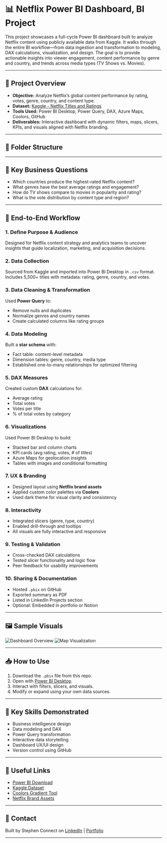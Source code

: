 # 📊 Netflix Power BI Dashboard, BI Project

This project showcases a full-cycle Power BI dashboard built to analyze Netflix content using publicly available data from Kaggle. It walks through the entire BI workflow—from data ingestion and transformation to modeling, DAX calculations, visualization, and design. The goal is to provide actionable insights into viewer engagement, content performance by genre and country, and trends across media types (TV Shows vs. Movies).

---

## 🚀 Project Overview

- **Objective:** Analyze Netflix’s global content performance by rating, votes, genre, country, and content type.
- **Dataset:** [Kaggle - Netflix Titles and Ratings](https://www.kaggle.com/)
- **Tools Used:** Power BI Desktop, Power Query, DAX, Azure Maps, Coolors, GitHub
- **Deliverables:** Interactive dashboard with dynamic filters, maps, slicers, KPIs, and visuals aligned with Netflix branding.

---

## 📂 Folder Structure

---

## 🧠 Key Business Questions

- Which countries produce the highest-rated Netflix content?
- What genres have the best average ratings and engagement?
- How do TV shows compare to movies in popularity and rating?
- What is the vote distribution by content type and region?

---

## 🔁 End-to-End Workflow

### 1. Define Purpose & Audience
Designed for Netflix content strategy and analytics teams to uncover insights that guide localization, marketing, and acquisition decisions.

### 2. Data Collection
Sourced from Kaggle and imported into Power BI Desktop in `.csv` format. Includes 5,500+ titles with metadata: rating, genre, country, and votes.

### 3. Data Cleaning & Transformation
Used **Power Query** to:
- Remove nulls and duplicates
- Normalize genres and country names
- Create calculated columns like rating groups

### 4. Data Modeling
Built a **star schema** with:
- Fact table: content-level metadata
- Dimension tables: genre, country, media type
- Established one-to-many relationships for optimized filtering

### 5. DAX Measures
Created custom **DAX** calculations for:
- Average rating
- Total votes
- Votes per title
- % of total votes by category

### 6. Visualizations
Used Power BI Desktop to build:
- Stacked bar and column charts
- KPI cards (avg rating, votes, # of titles)
- Azure Maps for geolocation insights
- Tables with images and conditional formatting

### 7. UX & Branding
- Designed layout using **Netflix brand assets**
- Applied custom color palettes via **Coolors**
- Used dark theme for visual clarity and consistency

### 8. Interactivity
- Integrated slicers (genre, type, country)
- Enabled drill-through and tooltips
- All visuals are fully interactive and responsive

### 9. Testing & Validation
- Cross-checked DAX calculations
- Tested slicer functionality and logic flow
- Peer feedback for usability improvements

### 10. Sharing & Documentation
- Hosted `.pbix` on GitHub
- Exported summary as PDF
- Listed in LinkedIn Projects section
- Optional: Embedded in portfolio or Notion

---

## 🖼️ Sample Visuals

![Dashboard Overview](./images/dashboard-overview.png)
![Map Visualization](./images/azure-map.png)

---

## 📥 How to Use

1. Download the `.pbix` file from this repo.
2. Open with [Power BI Desktop](https://powerbi.microsoft.com/desktop/).
3. Interact with filters, slicers, and visuals.
4. Modify or expand using your own data sources.

---

## 📌 Key Skills Demonstrated

- Business intelligence design
- Data modeling and DAX
- Power Query transformation
- Interactive data storytelling
- Dashboard UX/UI design
- Version control using GitHub

---

## 🔗 Useful Links

- [Power BI Download](https://powerbi.microsoft.com/desktop/)
- [Kaggle Dataset](https://www.kaggle.com/)
- [Coolors Gradient Tool](https://coolors.co/)
- [Netflix Brand Assets](https://brand.netflix.com/)

---

## 📧 Contact

Built by Stephen
Connect on [LinkedIn](https://www.linkedin.com/in/stephenhdn/) | [Portfolio](https://github.com/StephenHDN)

---



